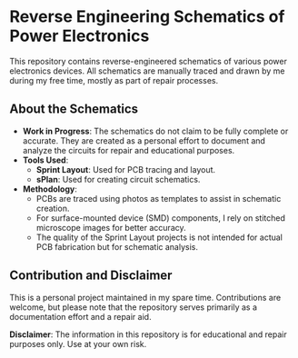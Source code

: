 # Reverse Engineering Schematics of Power Electronics

This repository contains reverse-engineered schematics of various power electronics devices. All schematics are manually traced and drawn by me during my free time, mostly as part of repair processes. 

## About the Schematics

- **Work in Progress**: The schematics do not claim to be fully complete or accurate. They are created as a personal effort to document and analyze the circuits for repair and educational purposes.
- **Tools Used**:
  - **Sprint Layout**: Used for PCB tracing and layout.
  - **sPlan**: Used for creating circuit schematics.
- **Methodology**: 
  - PCBs are traced using photos as templates to assist in schematic creation.
  - For surface-mounted device (SMD) components, I rely on stitched microscope images for better accuracy.
  - The quality of the Sprint Layout projects is not intended for actual PCB fabrication but for schematic analysis.

## Contribution and Disclaimer

This is a personal project maintained in my spare time. Contributions are welcome, but please note that the repository serves primarily as a documentation effort and a repair aid. 

**Disclaimer**: The information in this repository is for educational and repair purposes only. Use at your own risk.

